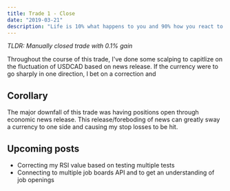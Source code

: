 ```yaml
---
title: Trade 1 - Close
date: "2019-03-21"
description: "Life is 10% what happens to you and 90% how you react to it. - Charles R. Swindoll"
---
```


*TLDR: Manually closed trade with 0.1% gain*

Throughout the course of this trade, I've done some scalping to capitlize on the fluctuation of USDCAD based on news release.
If the currency were to go sharply in one direction, I bet on a correction and


## Corollary

The major downfall of this trade was having positions open through economic news release.
This release/foreboding of news can greatly sway a currency to one side and causing my stop losses to be hit.

## Upcoming posts

- Correcting my RSI value based on testing multiple tests
- Connecting to multiple job boards API and to get an understanding of job openings
